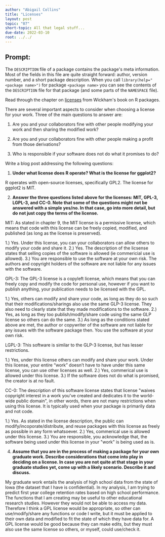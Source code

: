 ```yaml
---
author: "Abigail Collins"
title: "Licenses"
layout: post
topic: "07"
short-topic: All that legal stuff...
due-date: 2022-03-10
root: ../../
---
```


## Prompt:

The `DESCRIPTION` file of a package contains the package's meta information. Most of the fields in this file are quite straight forward: author, version number, and a short package description. When you call `library(help="<package name>")` for  package `<package name>` you can see the contents of the `DESCRIPTION` file for that package (and some parts of the `NAMESPACE` file).

Read through the chapter on [licenses](https://r-pkgs.org/license.html) from Wickham's book on R packages. 

There are several important aspects to consider when choosing a license for your work. 
Three of the main questions to answer are: 

1. Are you and your collaborators fine with other people modifying your work and then sharing the modified work?

2. Are you and your collaborators fine with other people making a profit from those derivations?

3. Who is responsible if your software does not do what it promises to do?


Write a blog post addressing the following questions: 

1. **Under what license does R operate? What is the license for ggplot2?**

R operates with open-source licenses, specifically GPL2. The license for ggplot2 is MIT.

2. **Answer the three questions listed above for the licenses: MIT, GPL-3,  LGPL-3, and CC-0. Note that some of the questions might not be answered with a simple yes/no. In that case, go into more detail, but do not just copy the terms of the license.**

MIT: As stated in chapter 9, the MIT license is a permissive license, which means that code with this license can be freely copied, modified, and published (as long as the license is preserved).

  1.) Yes. Under this license, you can your collaborators can allow others to modify your code and share it.
  2.) Yes. The description of the licsense states that selling copies of the software is allowed (ie commericial use is allowed). 
  3.) You are responsible to use the software at your own risk. The authors and copyright holders of the software are not liable for any issues with the software. 
  
GPL-3: The GPL-3 license is a copyleft license, which means that you can freely copy and modify the code for personal use, however if you want to publish anything, your publication needs to be licensed with the GPL.

  1.) Yes, others can modify and share your code, as long as they do so such that their modifications/sharings also use the same GLP-3 license. They also need to clearly state that they made modifications to the software.
  2.) Yes, as long as they too publish/modify/share code using the same GLP license so others can do the same.
  3.) As long as the conditions stated above are met, the author or copywriter of the software are not liable for any issues with the software package then. You use the software at your own risk. 
  
LGPL-3: This software is similar to the GLP-3 license, but has lesser restrictions.

  1.) Yes, under this license others can modify and share your work. Under this license, your entire “work” doesn’t have to have under this same license, you can use other licenses as well.
  2.) Yes, commerical use is allowed under this license. 
  3.) If the software does not do what is promised, the creator is at no fault. 
  


CC-0: The description of this software license states that license "waives copyright interest in a work you've created and dedicates it to the world-wide public domain", in other words, there are not many restrictions when using this license. It is typically used when your package is primarily data and not code.

  1.) Yes. As stated in the license description, the public can modify/incoporate/distribute, and reuse packages with this license as freely as possible in any form whatsoever.
  2.) Yes, commerical use is allowed under this license.
  3.) You are responsible, you acknowledge that, the software being used under this license in your "work" is being used as is. 




4. **Assume that you are in the process of making a package for your own graduate work. Describe considerations that come into play in deciding on a license. In case you are not quite at that stage in your graduate studies yet, come up with a likely scenario. Describe it and discuss.**

My graduate work entails the analysis of high school data from the state of Iowa (the dataset that I have is confidential). In my analysis, I am trying to predict first year college retention rates based on high school performance. The functions that I am creating may be useful to other educational research studies. However they would not be able to access my data. Therefore I think a GPL license would be appropriate, so other can use/modify/share any functions or code I write, but it must be applied to their own data and modified to fit the state of which they have data for. A GPL license would be good because they can make edits, but they must also use the same license so others, or myself, could use/check it. 


